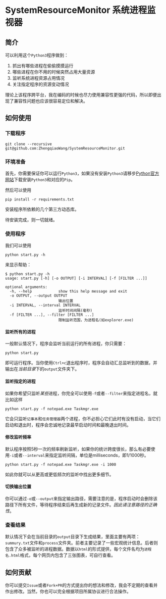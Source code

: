 # SystemResourceMonitor 系统进程监视器

## 简介

可以利用这个`Python3`程序做到：

1. 抓出有哪些进程在偷偷摸摸运行
2. 哪些进程在你不用的时候突然占用大量资源
3. 监听系统进程资源占用情况
4. 关注指定程序的资源变动情况

理论上该程序跨平台，我在编码的时候也尽力使用兼容性更强的代码，所以即便出现了兼容性问题也应该很容易定位和解决。

## 如何使用

### 下载程序

```shell
git clone --recursive git@github.com:ZhengqiaoWang/SystemResourceMonitor.git
```

### 环境准备

首先，你需要保证你可以运行`Python3`，如果没有安装`Python3`请移步[Python官方网站](https://www.python.org/)下载安装`Python3`和对应的`Pip`。

然后可以使用

```shell
pip install -r requirements.txt
```

安装程序所依赖的几个第三方动态库。

待安装完成，则一切就绪。

### 使用程序

我们可以使用

```shell
python start.py -h
```

来显示帮助：

```text
$ python start.py -h
usage: start.py [-h] [-o OUTPUT] [-i INTERVAL] [-f [FILTER ...]]

optional arguments:
  -h, --help            show this help message and exit
  -o OUTPUT, --output OUTPUT
                        输出位置
  -i INTERVAL, --interval INTERVAL
                        监听时间间隔(毫秒)
  -f [FILTER ...], --filter [FILTER ...]
                        限制监听范围，为进程名(如explorer.exe)
```

#### 监听所有的进程

一般默认情况下，程序会监听当前运行的所有进程，你只需要：

```shell
python start.py
```

即可运行程序。当你使用`Ctrl+c`退出程序时，程序会自动汇总监听到的数据，并输出在*当前目录*下的`output`文件夹下。

#### 监听指定的进程

如果你希望只监听*某些*进程，你完全可以使用`-f`或者`--filter`来指定进程名，就比如这样

```shell
python start.py -f notepad.exe Taskmgr.exe
```

它会只监听`记事本`和`任务管理器`两个进程，你不必担心它们此时有没有启动，当它们启动和退出时，程序会忠诚地记录最早启动时间和最晚退出时间。

#### 修改监听频率

默认程序按照5秒一次的频率刷新监听，如果你的统计跨度很长，那么有必要使用`-i`或者`--interval`来指定监听间隔，单位是milliseconds，即1/1000秒。

```shell
python start.py -f notepad.exe Taskmgr.exe -i 1000
```

如此你就可以从更高或更低频次的监听中找出更多细节。

#### 切换输出位置

你可以通过`-o`或`--output`来指定输出路径，需要注意的是，程序启动时会删除该路径下所有文件，等待程序结束后再生成新的记录文件。*因此请注意路径的正确性*。

### 查看结果

默认情况下会在当前目录的`output`目录下生成结果，里面主要有两项：`summury.txt`文件和`process`文件夹。前者主要记录了一些宏观统计信息。后者则包含了众多被监听的进程数据。数据以`html`的形式提供，每个文件名均为`进程名.html`格式，每个网页内包含了三张图表，可自行查看。

## 如何贡献

你可以提交`Issue`或者`Fork+PR`的方式提出你的想法和修改，我会不定期的查看并作出修改。当然，你也可以完全根据项目所属协议进行合法操作。
